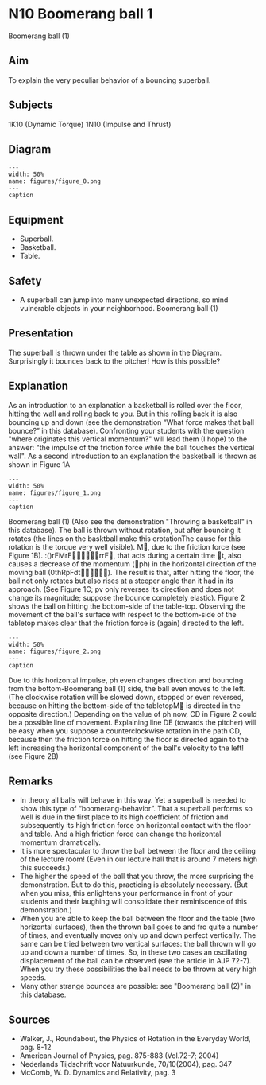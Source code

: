 # N10 Boomerang ball  1  
 Boomerang ball (1)   
  
## Aim   
 To explain the very peculiar behavior of a bouncing superball.    
  
## Subjects   
 1K10 (Dynamic Torque) 1N10 (Impulse and Thrust)   
  
## Diagram   
   
```{figure} figures/figure_0.png  
---  
width: 50%  
name: figures/figure_0.png  
---  
caption  
``` 
     
  
## Equipment   
 
 *  Superball. 
 *  Basketball. 
 *  Table.   
  
## Safety   
 
 *  A superball can jump into many unexpected directions, so mind vulnerable objects in your neighborhood. Boomerang ball (1)
    
  
## Presentation   
 The superball is thrown under the table as shown in the Diagram. Surprisingly it bounces back to the pitcher! How is this possible?   
  
## Explanation   
 As an introduction to an explanation a basketball is rolled over the floor, hitting the wall and rolling back to you. But in this rolling back it is also bouncing up and down (see the demonstration “What force makes that ball bounce?” in this database). Confronting your students with the question "where originates this vertical momentum?" will lead them (I hope) to the answer: "the impulse of the friction force while the ball touches the vertical wall".  As a second introduction to an explanation the basketball is thrown as shown in Figure 1A   
```{figure} figures/figure_1.png  
---  
width: 50%  
name: figures/figure_1.png  
---  
caption  
``` 
 Boomerang ball (1) (Also see the demonstration "Throwing a basketball" in this database). The ball is thrown without rotation, but after bouncing it rotates (the lines on the basktball make this erotationThe cause for this rotation is the torque very well visible). M, due to the friction force  (see Figure 1B). :()rFMrFrrF, that acts during a certain time t, also causes a decrease of the momentum (ph) in the horizontal direction of the moving ball (0thRpFdt). The result is that, after hitting the floor, the ball not only rotates but also rises at a steeper angle than it had in its approach. (See Figure 1C; pv only reverses its direction and does not change its magnitude; suppose the bounce completely elastic). Figure 2 shows the ball on hitting the bottom-side of the table-top. Observing the movement of the ball's surface with respect to the bottom-side of the tabletop makes clear that the friction force is (again) directed to the left.     
```{figure} figures/figure_2.png  
---  
width: 50%  
name: figures/figure_2.png  
---  
caption  
``` 
 Due to this horizontal impulse, ph even changes direction and bouncing from the bottom-Boomerang ball (1)  side, the ball even moves to the left. (The clockwise rotation will be slowed down, stopped or even reversed, because on hitting the bottom-side of the tabletopM is directed in the opposite direction.) Depending on the value of ph now, CD in Figure 2 could be a possible line of movement. Explaining line DE (towards the pitcher) will be easy when you suppose a counterclockwise rotation in the path CD, because then the friction force on hitting the floor is directed again to the left increasing the horizontal component of the ball's velocity to the left! (see Figure 2B)   
  
## Remarks   
 
 *  In theory all balls will behave in this way. Yet a superball is needed to show this type of “boomerang-behavior”. That a superball performs so well is due in the first place to its high coefficient of friction and subsequently its high friction force on horizontal contact with the floor and table. And a high friction force can change the horizontal momentum dramatically. 
 *  It is more spectacular to throw the ball between the floor and the ceiling of the lecture room! (Even in our lecture hall that is around 7 meters high this succeeds.)
 *  The higher the speed of the ball that you throw, the more surprising the demonstration. But to do this, practicing is absolutely necessary. (But when you miss, this enlightens your performance in front of your students and their laughing will consolidate their reminiscence of this demonstration.) 
 *  When you are able to keep the ball between the floor and the table (two horizontal surfaces), then the thrown ball goes to and fro quite a number of times, and eventually moves only up and down perfect vertically. The same can be tried between two vertical surfaces: the ball thrown will go up and down a number of times.  So, in these two cases an oscillating displacement of the ball can be observed (see the article in AJP 72-7). When you try these possibilities the ball needs to be thrown at very high speeds. 
 *  Many other strange bounces are possible: see "Boomerang ball (2)" in this database.
   
  
## Sources   
 
 *  Walker, J., Roundabout, the Physics of Rotation in the Everyday World, pag. 8-12 
 *  American Journal of Physics, pag. 875-883 (Vol.72-7; 2004) 
 *  Nederlands Tijdschrift voor Natuurkunde, 70/10(2004), pag. 347 
 *  McComb, W. D. Dynamics and Relativity, pag. 3
  